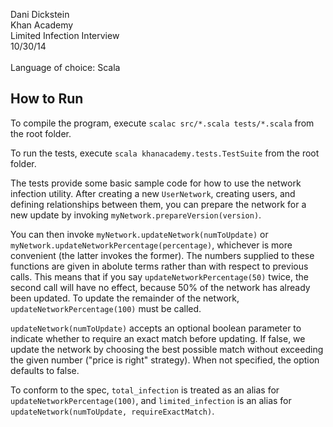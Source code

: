 Dani Dickstein<br />
Khan Academy<br />
Limited Infection Interview<br />
10/30/14
<br /><br />
Language of choice: Scala

## How to Run
  To compile the program, execute `scalac src/*.scala tests/*.scala` from the
  root folder.

  To run the tests, execute `scala khanacademy.tests.TestSuite` from the root
  folder.

  The tests provide some basic sample code for how to use the network infection
  utility.  After creating a new `UserNetwork`, creating users, and defining
  relationships between them, you can prepare the network for a new update
  by invoking `myNetwork.prepareVersion(version)`.

  You can then invoke `myNetwork.updateNetwork(numToUpdate)` or 
  `myNetwork.updateNetworkPercentage(percentage)`, whichever is more
  convenient (the latter invokes the former).  The numbers supplied to these
  functions are given in abolute terms rather than with respect to previous
  calls.  This means that if you say `updateNetworkPercentage(50)` twice, the
  second call will have no effect, because 50% of the network has already been
  updated.  To update the remainder of the network,
  `updateNetworkPercentage(100)` must be called.

  `updateNetwork(numToUpdate)` accepts an optional boolean parameter to
  indicate whether to require an exact match before updating.  If false, we
  update the network by choosing the best possible match without exceeding the
  given number ("price is right" strategy).  When not specified, the option
  defaults to false.

  To conform to the spec, `total_infection` is treated as an alias
  for `updateNetworkPercentage(100)`, and `limited_infection` is an alias for
  `updateNetwork(numToUpdate, requireExactMatch)`.
